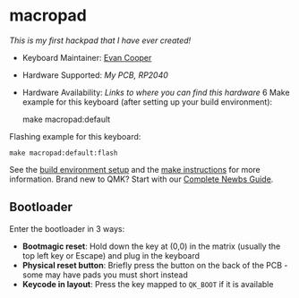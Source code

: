 # macropad

*This is my first hackpad that I have ever created!*

* Keyboard Maintainer: [Evan Cooper](https://github.com/BuildNCode1)
* Hardware Supported: *My PCB, RP2040*
* Hardware Availability: *Links to where you can find this hardware*
6
Make example for this keyboard (after setting up your build environment):

    make macropad:default

Flashing example for this keyboard:

    make macropad:default:flash

See the [build environment setup](https://docs.qmk.fm/#/getting_started_build_tools) and the [make instructions](https://docs.qmk.fm/#/getting_started_make_guide) for more information. Brand new to QMK? Start with our [Complete Newbs Guide](https://docs.qmk.fm/#/newbs).

## Bootloader

Enter the bootloader in 3 ways:

* **Bootmagic reset**: Hold down the key at (0,0) in the matrix (usually the top left key or Escape) and plug in the keyboard
* **Physical reset button**: Briefly press the button on the back of the PCB - some may have pads you must short instead
* **Keycode in layout**: Press the key mapped to `QK_BOOT` if it is available
